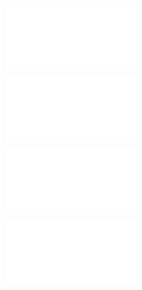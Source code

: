 ![@](steps/_.fa3ad648.md)

![@](steps/_.70b30df5.md)

![@](steps/prompt.b98cfa3c.md)

![@](steps/concept.9cfcfda3.md)